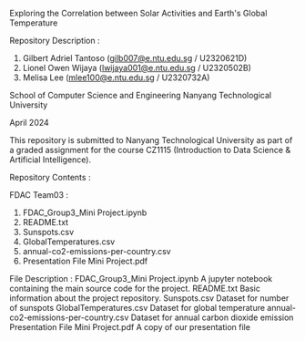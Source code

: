 Exploring the Correlation between Solar Activities and Earth's Global Temperature

Repository Description : 

1. Gilbert Adriel Tantoso (gilb007@e.ntu.edu.sg / U2320621D)
2. Lionel Owen Wijaya (lwijaya001@e.ntu.edu.sg / U2320502B)
3. Melisa Lee (mlee100@e.ntu.edu.sg / U2320732A)

School of Computer Science and Engineering
Nanyang Technological University

April 2024

This repository is submitted to Nanyang Technological University as part of a graded assignment for the course CZ1115 (Introduction to Data Science & Artificial Intelligence).

Repository Contents : 

FDAC Team03 : 
1. FDAC_Group3_Mini Project.ipynb
2. README.txt
3. Sunspots.csv
4. GlobalTemperatures.csv
5. annual-co2-emissions-per-country.csv
6. Presentation File Mini Project.pdf

File Description : 
FDAC_Group3_Mini Project.ipynb
	A jupyter notebook containing the main source code for the project. 
README.txt
	Basic information about the project repository.
Sunspots.csv
	Dataset for number of sunspots
GlobalTemperatures.csv
	Dataset for global temperature
annual-co2-emissions-per-country.csv
	Dataset for annual carbon dioxide emission
Presentation File Mini Project.pdf
	A copy of our presentation file
